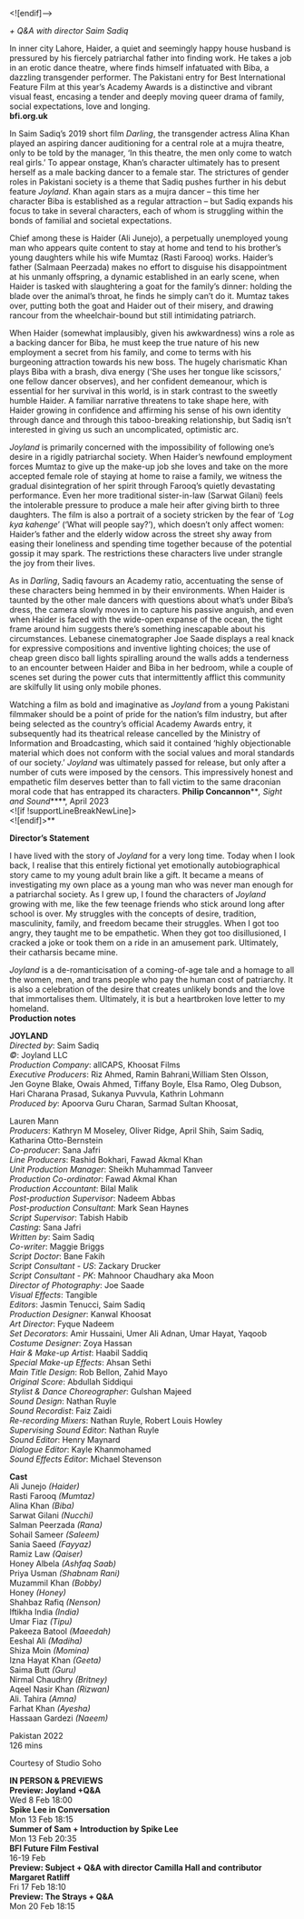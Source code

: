 
<![endif]-->

_+ Q&A with director Saim Sadiq_

In inner city Lahore, Haider, a quiet and seemingly happy house husband is pressured by his fiercely patriarchal father into finding work. He takes a job in an erotic dance theatre, where finds himself infatuated with Biba, a dazzling transgender performer. The Pakistani entry for Best International Feature Film at this year’s Academy Awards is a distinctive and vibrant visual feast, encasing a tender and deeply moving queer drama of family, social expectations, love and longing.  
**bfi.org.uk**  

In Saim Sadiq’s 2019 short film _Darling_, the transgender actress Alina Khan played an aspiring dancer auditioning for a central role at a mujra theatre, only to be told by the manager, ‘In this theatre, the men only come to watch real girls.’ To appear onstage, Khan’s character ultimately has to present herself as a male backing dancer to a female star. The strictures of gender roles in Pakistani society is a theme that Sadiq pushes further in his debut feature _Joyland_. Khan again stars as a mujra dancer – this time her character Biba is established as a regular attraction – but Sadiq expands his focus to take in several characters, each of whom is struggling within the bonds of familial and societal expectations.

Chief among these is Haider (Ali Junejo), a perpetually unemployed young man who appears quite content to stay at home and tend to his brother’s young daughters while his wife Mumtaz (Rasti Farooq) works. Haider’s father (Salmaan Peerzada) makes no effort to disguise his disappointment at his unmanly offspring, a dynamic established in an early scene, when Haider is tasked with slaughtering a goat for the family’s dinner: holding the blade over the animal’s throat, he finds he simply can’t do it. Mumtaz takes over, putting both the goat and Haider out of their misery, and drawing rancour from the wheelchair-bound but still intimidating patriarch.

When Haider (somewhat implausibly, given his awkwardness) wins a role as a backing dancer for Biba, he must keep the true nature of his new employment a secret from his family, and come to terms with his burgeoning attraction towards his new boss. The hugely charismatic Khan plays Biba with a brash, diva energy (‘She uses her tongue like scissors,’ one fellow dancer observes), and her confident demeanour, which is essential for her survival in this world, is in stark contrast to the sweetly humble Haider. A familiar narrative threatens to take shape here, with Haider growing in confidence and affirming his sense of his own identity through dance and through this taboo-breaking relationship, but Sadiq isn’t interested in giving us such an uncomplicated, optimistic arc.

_Joyland_ is primarily concerned with the impossibility of following one’s desire in a rigidly patriarchal society. When Haider’s newfound employment forces Mumtaz to give up the make-up job she loves and take on the more accepted female role of staying at home to raise a family, we witness the gradual disintegration of her spirit through Farooq’s quietly devastating performance. Even her more traditional sister-in-law (Sarwat Gilani) feels the intolerable pressure to produce a male heir after giving birth to three daughters. The film is also a portrait of a society stricken by the fear of ‘_Log kya kahenge_’ (‘What will people say?’), which doesn’t only affect women: Haider’s father and the elderly widow across the street shy away from easing their loneliness and spending time together because of the potential gossip it may spark. The restrictions these characters live under strangle the joy from their lives.

As in _Darling_, Sadiq favours an Academy ratio, accentuating the sense of these characters being hemmed in by their environments. When Haider is taunted by the other male dancers with questions about what’s under Biba’s dress, the camera slowly moves in to capture his passive anguish, and even when Haider is faced with the wide-open expanse of the ocean, the tight frame around him suggests there’s something inescapable about his circumstances. Lebanese cinematographer Joe Saade displays a real knack for expressive compositions and inventive lighting choices; the use of cheap green disco ball lights spiralling around the walls adds a tenderness to an encounter between Haider and Biba in her bedroom, while a couple of scenes set during the power cuts that intermittently afflict this community are skilfully lit using only mobile phones.

Watching a film as bold and imaginative as _Joyland_ from a young Pakistani filmmaker should be a point of pride for the nation’s film industry, but after being selected as the country’s official Academy Awards entry, it subsequently had its theatrical release cancelled by the Ministry of Information and Broadcasting, which said it contained ‘highly objectionable material which does not conform with the social values and moral standards of our society.’ _Joyland_ was ultimately passed for release, but only after a number of cuts were imposed by the censors. This impressively honest and empathetic film deserves better than to fall victim to the same draconian moral code that has entrapped its characters.
**Philip Concannon****_, Sight and Sound_****, April 2023  
<![if !supportLineBreakNewLine]>  
<![endif]>**

**Director’s Statement**

I have lived with the story of _Joyland_ for a very long time. Today when I look back, I realise that this entirely fictional yet emotionally autobiographical story came to my young adult brain like a gift. It became a means of investigating my own place as a young man who was never man enough for a patriarchal society. As I grew up, I found the characters of _Joyland_ growing with me, like the few teenage friends who stick around long after school is over. My struggles with the concepts of desire, tradition, masculinity, family, and freedom became their struggles. When I got too angry, they taught me to be empathetic. When they got too disillusioned, I cracked a joke or took them on a ride in an amusement park. Ultimately, their catharsis became mine.

_Joyland_ is a de-romanticisation of a coming-of-age tale and a homage to all the women, men, and trans people who pay the human cost of patriarchy. It is also a celebration of the desire that creates unlikely bonds and the love that immortalises them. Ultimately, it is but a heartbroken love letter to my homeland.  
**Production notes**  

**JOYLAND**  
_Directed by_: Saim Sadiq  
_©_: Joyland LLC  
_Production Company_: allCAPS, Khoosat Films  
_Executive Producers_: Riz Ahmed, Ramin Bahrani,William Sten Olsson,  
Jen Goyne Blake, Owais Ahmed, Tiffany Boyle, Elsa Ramo, Oleg Dubson, Hari Charana Prasad, Sukanya Puvvula, Kathrin Lohmann  
_Produced by_: Apoorva Guru Charan, Sarmad Sultan Khoosat,

Lauren Mann  
_Producers_: Kathryn M Moseley, Oliver Ridge, April Shih, Saim Sadiq, Katharina Otto-Bernstein  
_Co-producer_: Sana Jafri  
_Line Producers_: Rashid Bokhari, Fawad Akmal Khan  
_Unit Production Manager_: Sheikh Muhammad Tanveer  
_Production Co-ordinator_: Fawad Akmal Khan  
_Production Accountant_: Bilal Malik  
_Post-production Supervisor_: Nadeem Abbas  
_Post-production Consultant_: Mark Sean Haynes  
_Script Supervisor_: Tabish Habib  
_Casting_: Sana Jafri  
_Written by_: Saim Sadiq  
_Co-writer_: Maggie Briggs  
_Script Doctor_: Bane Fakih  
_Script Consultant - US_: Zackary Drucker  
_Script Consultant - PK_: Mahnoor Chaudhary aka Moon  
_Director of Photography_: Joe Saade  
_Visual Effects_: Tangible  
_Editors_: Jasmin Tenucci, Saim Sadiq  
_Production Designer_: Kanwal Khoosat  
_Art Director_: Fyque Nadeem  
_Set Decorators_: Amir Hussaini, Umer Ali Adnan, Umar Hayat, Yaqoob  
_Costume Designer_: Zoya Hassan  
_Hair & Make-up Artist_: Haabil Saddiq  
_Special Make-up Effects_: Ahsan Sethi  
_Main Title Design_: Rob Bellon, Zahid Mayo  
_Original Score_: Abdullah Siddiqui  
_Stylist & Dance Choreographer_: Gulshan Majeed  
_Sound Design_: Nathan Ruyle  
_Sound Recordist_: Faiz Zaidi  
_Re-recording Mixers_: Nathan Ruyle, Robert Louis Howley  
_Supervising Sound Editor_: Nathan Ruyle  
_Sound Editor_: Henry Maynard  
_Dialogue Editor_: Kayle Khanmohamed  
_Sound Effects Editor_: Michael Stevenson  

**Cast**  
Ali Junejo _(Haider)_  
Rasti Farooq _(Mumtaz)_  
Alina Khan _(Biba)_  
Sarwat Gilani _(Nucchi)_  
Salman Peerzada _(Rana)_  
Sohail Sameer _(Saleem)_  
Sania Saeed _(Fayyaz)_  
Ramiz Law _(Qaiser)_  
Honey Albela _(Ashfaq Saab)_  
Priya Usman _(Shabnam Rani)_  
Muzammil Khan _(Bobby)_  
Honey _(Honey)_  
Shahbaz Rafiq _(Nenson)_  
Iftikha India _(India)_  
Umar Fiaz _(Tipu)_  
Pakeeza Batool _(Maeedah)_  
Eeshal Ali _(Madiha)_  
Shiza Moin _(Momina)_  
Izna Hayat Khan _(Geeta)_  
Saima Butt _(Guru)_  
Nirmal Chaudhry _(Britney)_  
Aqeel Nasir Khan _(Rizwan)_  
Ali. Tahira _(Amna)_  
Farhat Khan _(Ayesha)_  
Hassaan Gardezi _(Naeem)_  

Pakistan 2022  
126 mins  

Courtesy of Studio Soho  

**IN PERSON & PREVIEWS**  
**Preview: Joyland +Q&A**  
Wed 8 Feb 18:00  
**Spike Lee in Conversation**  
Mon 13 Feb 18:15  
**Summer of Sam + Introduction by Spike Lee**  
Mon 13 Feb 20:35  
**BFI Future Film Festival**  
16-19 Feb  
**Preview: Subject + Q&A with director Camilla Hall and contributor Margaret Ratliff**  
Fri 17 Feb 18:10  
**Preview: The Strays + Q&A**  
Mon 20 Feb 18:15  
<!--stackedit_data:
eyJoaXN0b3J5IjpbMTA1MjY0Nzc2NCwxNTA5NTE4ODg2XX0=
-->
